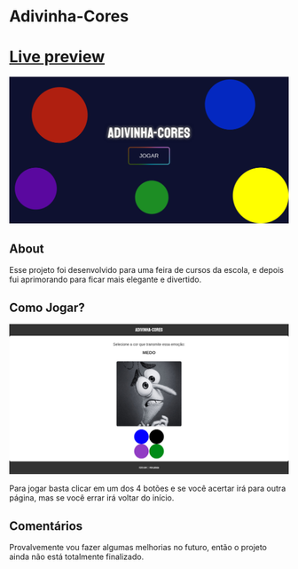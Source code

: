 # Adivinha-Cores
# [Live preview](https://brena218.github.io/Jogo-Divertidamente/)

![Adivinha-cores](assets/images/adivinha-cores.png)

## About

Esse projeto foi desenvolvido para uma feira de cursos da escola, e depois fui aprimorando para ficar mais elegante e divertido.

## Como Jogar?

![Adivinha-cores](assets/images/fase.png)

Para jogar basta clicar em um dos 4 botões e se você acertar irá para outra página, mas se você errar irá voltar do início. 

## Comentários

Provalvemente vou fazer algumas melhorias no futuro, então o projeto ainda não está totalmente finalizado. 
